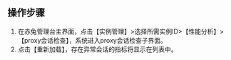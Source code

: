 ## 操作步骤
1. 在赤兔管理台主界面，点击【实例管理】>选择所需实例ID>【性能分析】>【proxy会话检查】，系统进入proxy会话检查子界面。
2. 点击【重新加载】，存在异常会话的指标将显示在列表中。
